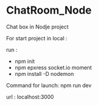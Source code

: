 # ChatRoom_Node
Chat box in Nodje project

For start project in local :

run :
- npm init
- npm epxress socket.io moment
- npm install -D nodemon

Command for launch:
npm run dev

url : localhost:3000


